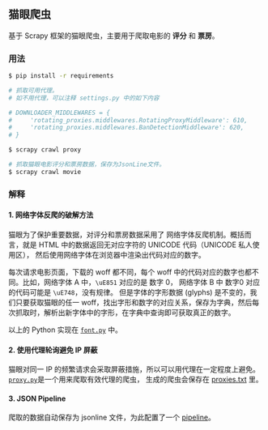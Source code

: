 ## 猫眼爬虫

基于 Scrapy 框架的猫眼爬虫，主要用于爬取电影的 **评分** 和 **票房**。

### 用法

```bash
$ pip install -r requirements

# 抓取可用代理。
# 如不用代理，可以注释 settings.py 中的如下内容

# DOWNLOADER_MIDDLEWARES = {
#     'rotating_proxies.middlewares.RotatingProxyMiddleware': 610,
#     'rotating_proxies.middlewares.BanDetectionMiddleware': 620,
# }

$ scrapy crawl proxy

# 抓取猫眼电影评分和票房数据，保存为JsonLine文件。
$ scrapy crawl movie
```

### 解释

#### 1. 网络字体反爬的破解方法

猫眼为了保护重要数据，对评分和票房数据采用了 网络字体反爬机制。概括而言，就是 HTML 中的数据返回无对应字符的 UNICODE 代码（UNICODE 私人使用区），
然后使用网络字体在浏览器中渲染出代码对应的数字。

每次请求电影页面，下载的 woff 都不同，每个 woff 中的代码对应的数字也都不同。比如，网络字体 A 中，`\uE851` 对应的是 数字 0， 网络字体 B 中 数字0 对应的代码可能是 `\uE748`，没有规律。
但是字体的字形数据 (glyphs) 是不变的，我们只要获取猫眼的任一 woff，找出字形和数字的对应关系，保存为字典，然后每次抓取时，解析出新字体中的字形，在字典中查询即可获取真正的数字。

以上的 Python 实现在 [`font.py`](maoyan/font.py) 中。

#### 2. 使用代理轮询避免 IP 屏蔽

猫眼对同一 IP 的频繁请求会采取屏蔽措施，所以可以用代理在一定程度上避免。[`proxy.py`](maoyan/spiders/proxy.py)是一个用来爬取有效代理的爬虫， 生成的爬虫会保存在 [proxies.txt](proxies.txt) 里。

#### 3. JSON Pipeline

爬取的数据自动保存为 jsonline 文件，为此配置了一个 [pipeline](maoyan/pipelines.py)。



